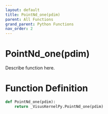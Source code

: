 ```yaml
---
layout: default
title: PointNd_one(pdim)
parent: All Functions
grand_parent: Python Functions
nav_order: 2
---
```


# PointNd_one(pdim)

Describe function here.

# Function Definition

```python
def PointNd_one(pdim):
    return _VisusKernelPy.PointNd_one(pdim)
```